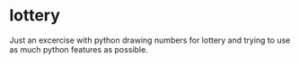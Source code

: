 # lottery
Just an excercise with python drawing numbers for lottery and trying to use as much python features as possible.


